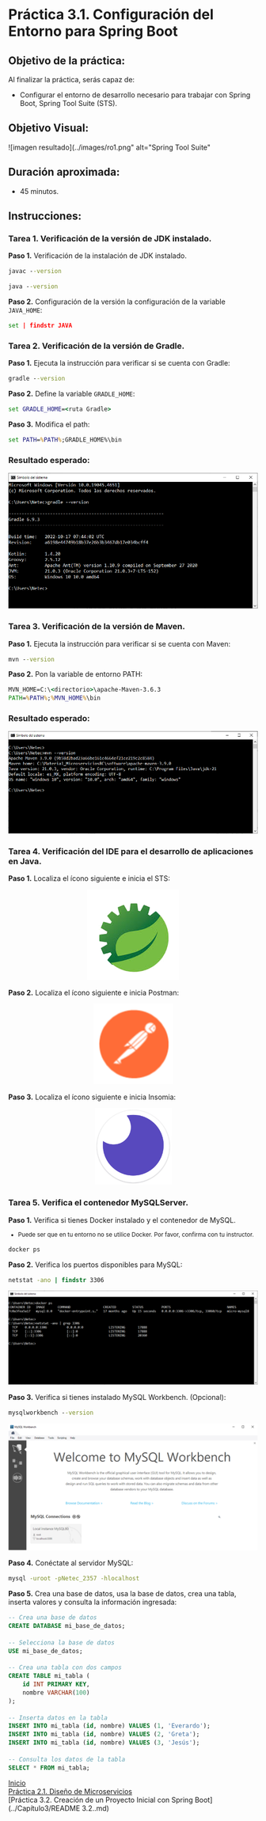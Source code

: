 # Práctica 3.1. Configuración del Entorno para Spring Boot 

## Objetivo de la práctica:
Al finalizar la práctica, serás capaz de:
- Configurar el entorno de desarrollo necesario para trabajar con Spring Boot, Spring Tool Suite (STS).

## Objetivo Visual:

![imagen resultado](../images/ro1.png" alt="Spring Tool Suite"



## Duración aproximada:
- 45 minutos.


## Instrucciones: 

### Tarea 1. Verificación de la versión de JDK instalado.
**Paso 1.** Verificación de la instalación de JDK instalado.<br>
```cmd
javac --version
```
```cmd
java --version
```
**Paso 2.** Configuración de la versión la configuración de la variable `JAVA_HOME`:
```cmd
set | findstr JAVA  
```
 
### Tarea 2. Verificación de la versión de Gradle.

**Paso 1.** Ejecuta la instrucción para verificar si se cuenta con Gradle:
```cmd
gradle --version
```

**Paso 2.** Define la variable `GRADLE_HOME`:
```cmd
set GRADLE_HOME=<ruta Gradle>
```

**Paso 3.** Modifica el path:
```cmd
set PATH=%PATH%;GRADLE_HOME%\bin
```

### Resultado esperado:

![imagen resultado](../images/img1_gradle.png)


### Tarea 3. Verificación de la versión de Maven.

**Paso 1.** Ejecuta la instrucción para verificar si se cuenta con Maven:
```cmd
mvn --version
```

**Paso 2.** Pon la variable de entorno PATH:
```cmd
MVN_HOME=C:\<directorio>\apache-Maven-3.6.3
PATH=%PATH%;%MVN_HOME%\bin
```

### Resultado esperado:

![imagen resultado](../images/img2_maven.png)


### Tarea 4. Verificación del IDE para el desarrollo de aplicaciones en Java.

**Paso 1.** Localiza el ícono siguiente e inicia el STS:

<div style="text-align: center;">
    <img src="../images/img3_sts.png" alt="Spring Tool Suite">
</div>

**Paso 2.** Localiza el ícono siguiente e inicia Postman:

<div style="text-align: center;">
    <img src="../images/img4_postman.png" alt="Postman">
</div>

**Paso 3.** Localiza el ícono siguiente e inicia Insomia:

<div style="text-align: center;">
    <img src="../images/img5_insomia.png" alt="Insomia">
</div>


### Tarea 5. Verifica el contenedor MySQLServer.

**Paso 1.** Verifica si tienes Docker instalado y el contenedor de MySQL.<br/>
<small>
* Puede ser que en tu entorno no se utilice Docker. Por favor, confirma con tu instructor.
</small>

```cmd
docker ps
```

**Paso 2.** Verifica los puertos disponibles para MySQL:

```cmd
netstat -ano | findstr 3306
```

<div style="text-align: center;">
    <img src="../images/img6_mysql.png" alt="Insomia">
</div>

**Paso 3.** Verifica si tienes instalado MySQL Workbench. (Opcional):

```cmd
mysqlworkbench --version
```

<div style="text-align: center;">
    <img src="../images/img7_mysqlwb.png" alt="Insomia">
</div>

**Paso 4.** Conéctate al servidor MySQL:

```cmd
mysql -uroot -pNetec_2357 -hlocalhost
```

**Paso 5.** Crea una base de datos, usa la base de datos, crea una tabla, inserta valores y consulta la información ingresada:

```sql
-- Crea una base de datos
CREATE DATABASE mi_base_de_datos;

-- Selecciona la base de datos
USE mi_base_de_datos;

-- Crea una tabla con dos campos
CREATE TABLE mi_tabla (
    id INT PRIMARY KEY,
    nombre VARCHAR(100)
);

-- Inserta datos en la tabla
INSERT INTO mi_tabla (id, nombre) VALUES (1, 'Everardo');
INSERT INTO mi_tabla (id, nombre) VALUES (2, 'Greta');
INSERT INTO mi_tabla (id, nombre) VALUES (3, 'Jesús');

-- Consulta los datos de la tabla
SELECT * FROM mi_tabla;
```
[Inicio](../README.md)<br>
[Práctica 2.1. Diseño de Microservicios](../Capítulo2/README.md)<br>
[Práctica 3.2. Creación de un Proyecto Inicial con Spring Boot](../Capítulo3/README 3.2..md)<br>
